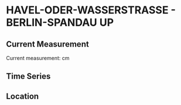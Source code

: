 # HAVEL-ODER-WASSERSTRASSE - BERLIN-SPANDAU UP

## Current Measurement

Current measurement: <Value topic="rivers/pegel-online/HOW/BERLIN-SPANDAU_UP/measurementValue"/> cm

## Time Series

<TimeSeries topic="rivers/pegel-online/HOW/BERLIN-SPANDAU_UP/measurementValue" period="week" />

## Location

<WorldMap>
  <Marker lat="52.5400640053751" lon="13.209346222164319" labelTopic="rivers/pegel-online/HOW/BERLIN-SPANDAU_UP" />
</WorldMap>
